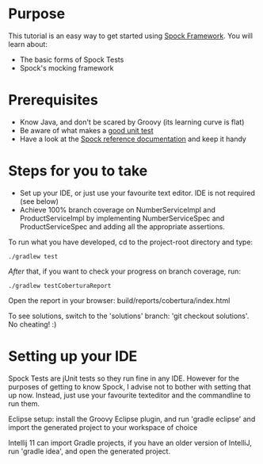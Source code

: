 Purpose
========

This tutorial is an easy way to get started using [Spock Framework](http://www.spockframework.org). You will learn about:

* The basic forms of Spock Tests
* Spock's mocking framework

Prerequisites
==============
* Know Java, and don't be scared by Groovy (its learning curve is flat)
* Be aware of what makes a [good unit test](http://stackoverflow.com/questions/61400/what-makes-a-good-unit-test)
* Have a look at the [Spock reference documentation](http://docs.spockframework.org/en/latest/) and keep it handy

Steps for you to take
======================

* Set up your IDE, or just use your favourite text editor. IDE is not required (see below)
* Achieve 100% branch coverage on NumberServiceImpl and ProductServiceImpl by implementing NumberServiceSpec and ProductServiceSpec and adding all the appropriate assertions.

To run what you have developed, cd to the project-root directory and type:

	./gradlew test

*After* that, if you want to check your progress on branch coverage, run:

	./gradlew testCoberturaReport

Open the report in your browser: build/reports/cobertura/index.html

To see solutions, switch to the 'solutions' branch: 'git checkout solutions'. No cheating! :)

Setting up your IDE
====================
Spock Tests are jUnit tests so they run fine in any IDE. However for the purposes of getting to know Spock, I advise not to bother with setting that up now. Instead, just use your favourite texteditor and the commandline to run them.

Eclipse setup: install the Groovy Eclipse plugin, and run 'gradle eclipse' and import the generated project to your workspace of choice

Intellij 11 can import Gradle projects, if you have an older version of IntelliJ, run 'gradle idea', and open the generated project.